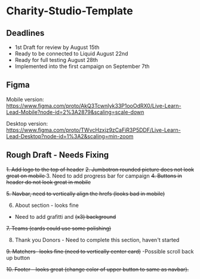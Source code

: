 # Charity-Studio-Template

## Deadlines

* 1st Draft for review by August 15th
* Ready to be connected to Liquid August 22nd
* Ready for full testing August 28th
* Implemented into the first campaign on September 7th

## Figma

Mobile version:
https://www.figma.com/proto/AkQ3TcwnIyk33P1ooOdRX0/Live-Learn-Lead-Mobile?node-id=2%3A2879&scaling=scale-down

Desktop version:
https://www.figma.com/proto/TWvcHzxjz9zCaFiR3P5DDF/Live-Learn-Lead-Desktop?node-id=1%3A2&scaling=min-zoom


## Rough Draft - Needs Fixing

<del> 1. Add logo to the top of header</del>
<del >2. Jumbotron rounded picture does not look great on mobile </del>
3. Need to add progress bar for campaign 
<del >4. Buttons in header do not look great in mobile </del>

<del>5. Navbar, need to vertically align the hrefs (looks bad in mobile)</del>

6. About section - looks fine
  - Need to add grafitti and <del>(x3) background</del>
  
<del> 7. Teams (cards could use some polishing)</del>


8. Thank you Donors - Need to complete this section, haven't started

<del>9. Matchers- looks fine (need to vertically center card)</del>
  -Possible scroll back up button
  
<del>10. Footer - looks great (change color of upper button to same as navbar).</del>
